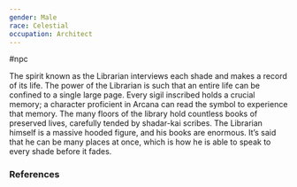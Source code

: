 ```yaml
---
gender: Male
race: Celestial
occupation: Architect
---
```

 #npc 

The spirit known as the Librarian interviews each shade and makes a record of its life. The power of the Librarian is such that an entire life can be confined to a single large page. Every sigil inscribed holds a crucial memory; a character proficient in Arcana can read the symbol to experience that memory. The many floors of the library hold countless books of preserved lives, carefully tended by shadar-kai scribes. The Librarian himself is a massive hooded figure, and his books are enormous. It’s said that he can be many places at once, which is how he is able to speak to every shade before it fades.

### References
